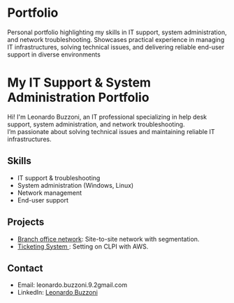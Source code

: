 # Portfolio
Personal portfolio highlighting my skills in IT support, system administration, and network troubleshooting. Showcases practical experience in managing IT infrastructures, solving technical issues, and delivering reliable end-user support in diverse environments

# My IT Support & System Administration Portfolio

Hi! I'm Leonardo Buzzoni, an IT professional specializing in help desk support, system administration, and network troubleshooting.  
I’m passionate about solving technical issues and maintaining reliable IT infrastructures.

## Skills
- IT support & troubleshooting  
- System administration (Windows, Linux)  
- Network management    
- End-user support  

## Projects
- [Branch office network](https://github.com/L301T/Portfolio/tree/main/networks/rete_con_distaccamento): Site-to-site network with segmentation.  
- [Ticketing System ](https://github.com/L301T/Portfolio/tree/main/Cloud/CLPI): Setting on CLPI with AWS.  
 
## Contact  
- Email: leonardo.buzzoni.9.2gmail.com  
- LinkedIn: [Leonardo Buzzoni](https://www.linkedin.com/in/leonardo-buzzoni-744570275/)
